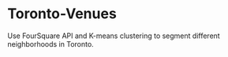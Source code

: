 # Toronto-Venues
Use FourSquare API and K-means clustering to segment different neighborhoods in Toronto.
